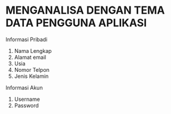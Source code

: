 # MENGANALISA DENGAN TEMA DATA PENGGUNA APLIKASI
Informasi Pribadi
1. Nama Lengkap
2. Alamat email
3. Usia
4. Nomor Telpon
5. Jenis Kelamin

Informasi Akun
1. Username
3. Password
